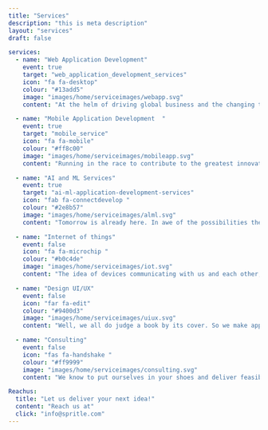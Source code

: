 ```yaml
---
title: "Services"
description: "this is meta description"
layout: "services"
draft: false

services:
  - name: "Web Application Development"
    event: true
    target: "web_application_development_services"
    icon: "fa fa-desktop"
    colour: "#13add5"
    image: "images/home/serviceimages/webapp.svg"
    content: "At the helm of driving global business and the changing times is web development..."

  - name: "Mobile Application Development  "
    event: true
    target: "mobile_service"
    icon: "fa fa-mobile"
    colour: "#ff8c00"
    image: "images/home/serviceimages/mobileapp.svg"
    content: "Running in the race to contribute to the greatest innovation of the 21st century, yet..."

  - name: "AI and ML Services"
    event: true
    target: "ai-ml-application-development-services"
    icon: "fab fa-connectdevelop "
    colour: "#2e8b57"
    image: "images/home/serviceimages/alml.svg"
    content: "Tomorrow is already here. In awe of the possibilities the future has to offer excited us to contribute more..."

  - name: "Internet of things"
    event: false
    icon: "fa fa-microchip "
    colour: "#b0c4de"
    image: "images/home/serviceimages/iot.svg"
    content: "The idea of devices communicating with us and each other, opens up a futuristic lifestyle..."

  - name: "Design UI/UX"
    event: false
    icon: "far fa-edit"
    colour: "#9400d3"
    image: "images/home/serviceimages/uiux.svg"
    content: "Well, we all do judge a book by its cover. So we make apps that you can't refuse to use..."

  - name: "Consulting"
    event: false
    icon: "fas fa-handshake "
    colour: "#ff9999"
    image: "images/home/serviceimages/consulting.svg"
    content: "We know to put ourselves in your shoes and deliver feasible solutions necessary for your business..."

Reachus:
  title: "Let us deliver your next idea!"
  content: "Reach us at"
  click: "info@spritle.com"
---
```

